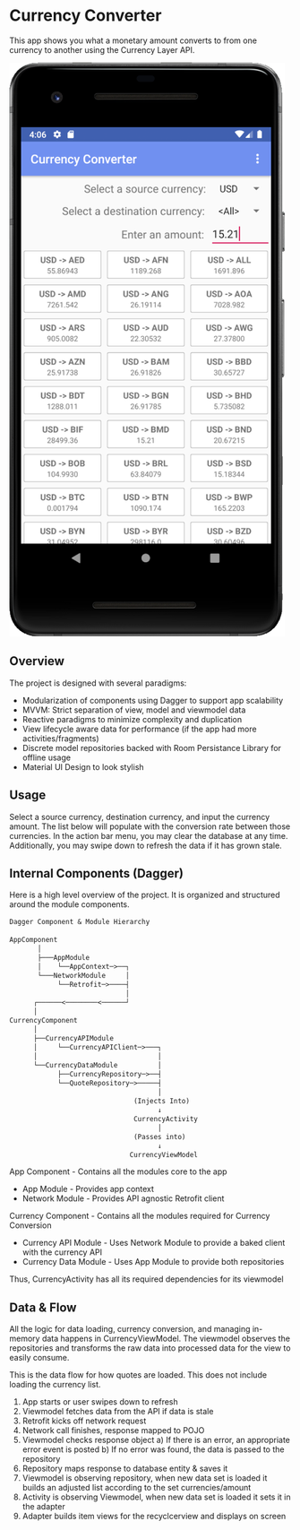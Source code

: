 # Currency Converter #

This app shows you what a monetary amount converts to from one currency to another using the Currency Layer API.

<img src="screenshots/screenshot_1.png"/>

## Overview ##

The project is designed with several paradigms:
* Modularization of components using Dagger to support app scalability
* MVVM: Strict separation of view, model and viewmodel data
* Reactive paradigms to minimize complexity and duplication
* View lifecycle aware data for performance (if the app had more activities/fragments)
* Discrete model repositories backed with Room Persistance Library for offline usage
* Material UI Design to look stylish

## Usage ##

Select a source currency, destination currency, and input the currency amount. The list below will populate with the conversion rate between those currencies. In the action bar menu, you may clear the database at any time. Additionally, you may swipe down to refresh the data if it has grown stale.

## Internal Components (Dagger) ##

Here is a high level overview of the project. It is organized and structured around the module components.

```
Dagger Component & Module Hierarchy
    
AppComponent
       │
       ├───AppModule
       │    └──AppContext─>──┐
       └───NetworkModule     │
            └──Retrofit─>────┤
                             │
      ┌──────<────────<──────┘
      │    
CurrencyComponent
      │
      ├──CurrencyAPIModule
      │     └──CurrencyAPIClient─>───┐
      │                              │
      └──CurrencyDataModule          │
            ├──CurrencyRepository─>──┤
            └──QuoteRepository─>─────┤
                                     │
                               (Injects Into)
                                     ↓
                               CurrencyActivity
                                     │
                               (Passes into)
                                     ↓
                              CurrencyViewModel
```

App Component - Contains all the modules core to the app
* App Module - Provides app context
* Network Module - Provides API agnostic Retrofit client  

Currency Component - Contains all the modules required for Currency Conversion
* Currency API Module - Uses Network Module to provide a baked client with the currency API
* Currency Data Module - Uses App Module to provide both repositories

Thus, CurrencyActivity has all its required dependencies for its viewmodel 

## Data & Flow ##

All the logic for data loading, currency conversion, and managing in-memory data happens in CurrencyViewModel. The viewmodel observes the repositories and transforms the raw data into processed data for the view to easily consume. 

This is the data flow for how quotes are loaded. This does not include loading the currency list.
1) App starts or user swipes down to refresh
2) Viewmodel fetches data from the API if data is stale
3) Retrofit kicks off network request
4) Network call finishes, response mapped to POJO
5) Viewmodel checks response object
  a) If there is an error, an appropriate error event is posted
  b) If no error was found, the data is passed to the repository
6) Repository maps response to database entity & saves it
7) Viewmodel is observing repository, when new data set is loaded it builds an adjusted list according to the set currencies/amount
8) Activity is observing Viewmodel, when new data set is loaded it sets it in the adapter
9) Adapter builds item views for the recyclcerview and displays on screen
